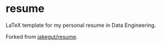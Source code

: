 # resume
LaTeX template for my personal resume in Data Engineering.

Forked from [jakegut/resume](https://github.com/jakegut/resume).